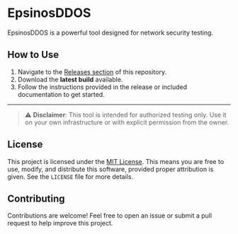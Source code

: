 # EpsinosDDOS

EpsinosDDOS is a powerful tool designed for network security testing.

## How to Use

1. Navigate to the [Releases section](https://github.com/epsinddos/releases) of this repository.
2. Download the **latest build** available.
3. Follow the instructions provided in the release or included documentation to get started.

---

> ⚠️ **Disclaimer**: This tool is intended for authorized testing only. Use it on your own infrastructure or with explicit permission from the owner.

## License

This project is licensed under the [MIT License](LICENSE). This means you are free to use, modify, and distribute this software, provided proper attribution is given. See the `LICENSE` file for more details.

## Contributing

Contributions are welcome! Feel free to open an issue or submit a pull request to help improve this project.
